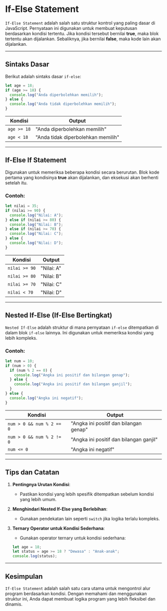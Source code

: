 # If-Else Statement

`If-Else Statement` adalah salah satu struktur kontrol yang paling dasar di JavaScript. Pernyataan ini digunakan untuk membuat keputusan berdasarkan kondisi tertentu. Jika kondisi tersebut bernilai **true**, maka blok tertentu akan dijalankan. Sebaliknya, jika bernilai **false**, maka kode lain akan dijalankan.

---

## Sintaks Dasar

Berikut adalah sintaks dasar `if-else`:

```javascript
let age = 18;
if (age >= 18) {
  console.log("Anda diperbolehkan memilih");
} else {
  console.log("Anda tidak diperbolehkan memilih");
}
```

| Kondisi     | Output                             |
| ----------- | ---------------------------------- |
| `age >= 18` | "Anda diperbolehkan memilih"       |
| `age < 18`  | "Anda tidak diperbolehkan memilih" |

---

## If-Else If Statement

Digunakan untuk memeriksa beberapa kondisi secara berurutan. Blok kode pertama yang kondisinya **true** akan dijalankan, dan eksekusi akan berhenti setelah itu.

### Contoh:

```javascript
let nilai = 35;
if (nilai >= 90) {
  console.log("Nilai: A");
} else if (nilai >= 80) {
  console.log("Nilai: B");
} else if (nilai >= 70) {
  console.log("Nilai: C");
} else {
  console.log("Nilai: D");
}
```

| Kondisi       | Output     |
| ------------- | ---------- |
| `nilai >= 90` | "Nilai: A" |
| `nilai >= 80` | "Nilai: B" |
| `nilai >= 70` | "Nilai: C" |
| `nilai < 70`  | "Nilai: D" |

---

## Nested If-Else (If-Else Bertingkat)

`Nested If-Else` adalah struktur di mana pernyataan `if-else` ditempatkan di dalam blok `if-else` lainnya. Ini digunakan untuk memeriksa kondisi yang lebih kompleks.

### Contoh:

```javascript
let num = 10;
if (num > 0) {
  if (num % 2 == 0) {
    console.log("Angka ini positif dan bilangan genap");
  } else {
    console.log("Angka ini positif dan bilangan ganjil");
  }
} else {
  console.log("Angka ini negatif");
}
```

| Kondisi                   | Output                                  |
| ------------------------- | --------------------------------------- |
| `num > 0 && num % 2 == 0` | "Angka ini positif dan bilangan genap"  |
| `num > 0 && num % 2 != 0` | "Angka ini positif dan bilangan ganjil" |
| `num <= 0`                | "Angka ini negatif"                     |

---

## Tips dan Catatan

1. **Pentingnya Urutan Kondisi**:

   - Pastikan kondisi yang lebih spesifik ditempatkan sebelum kondisi yang lebih umum.

2. **Menghindari Nested If-Else yang Berlebihan**:

   - Gunakan pendekatan lain seperti `switch` jika logika terlalu kompleks.

3. **Ternary Operator untuk Kondisi Sederhana**:

   - Gunakan operator ternary untuk kondisi sederhana:

   ```javascript
   let age = 18;
   let status = age >= 18 ? "Dewasa" : "Anak-anak";
   console.log(status);
   ```

---

## Kesimpulan

`If-Else Statement` adalah salah satu cara utama untuk mengontrol alur program berdasarkan kondisi. Dengan memahami dan menggunakan struktur ini, Anda dapat membuat logika program yang lebih fleksibel dan dinamis.
